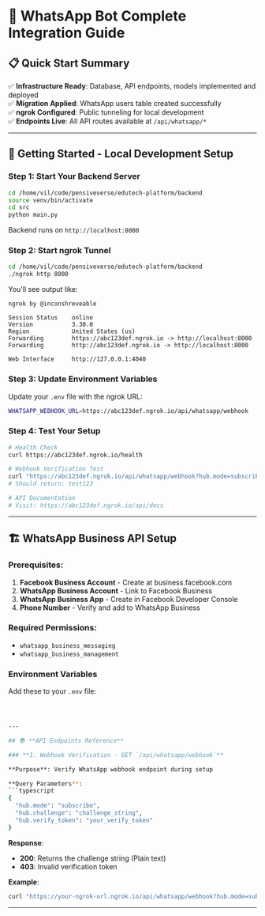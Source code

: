 

# 🚀 WhatsApp Bot Complete Integration Guide

## 📋 **Quick Start Summary**

✅ **Infrastructure Ready**: Database, API endpoints, models implemented and deployed  
✅ **Migration Applied**: WhatsApp users table created successfully  
✅ **ngrok Configured**: Public tunneling for local development  
✅ **Endpoints Live**: All API routes available at `/api/whatsapp/*`

---

## 🎯 **Getting Started - Local Development Setup**

### **Step 1: Start Your Backend Server**
```bash
cd /home/vil/code/pensiveverse/edutech-platform/backend
source venv/bin/activate
cd src
python main.py
```
Backend runs on `http://localhost:8000`

### **Step 2: Start ngrok Tunnel** 
```bash
cd /home/vil/code/pensiveverse/edutech-platform/backend
./ngrok http 8000
```

You'll see output like:
```
ngrok by @inconshreveable

Session Status    online
Version           3.30.0
Region            United States (us)
Forwarding        https://abc123def.ngrok.io -> http://localhost:8000
Forwarding        http://abc123def.ngrok.io -> http://localhost:8000

Web Interface     http://127.0.0.1:4040
```

### **Step 3: Update Environment Variables**
Update your `.env` file with the ngrok URL:
```bash
WHATSAPP_WEBHOOK_URL=https://abc123def.ngrok.io/api/whatsapp/webhook
```




### **Step 4: Test Your Setup**
```bash
# Health Check
curl https://abc123def.ngrok.io/health

# Webhook Verification Test
curl "https://abc123def.ngrok.io/api/whatsapp/webhook?hub.mode=subscribe&hub.challenge=test123&hub.verify_token=whatsapp-verify-token-2024"
# Should return: test123

# API Documentation
# Visit: https://abc123def.ngrok.io/api/docs
```

---

## 🏗️ **WhatsApp Business API Setup**

### **Prerequisites:**
1. **Facebook Business Account** - Create at business.facebook.com
2. **WhatsApp Business Account** - Link to Facebook Business
3. **WhatsApp Business App** - Create in Facebook Developer Console
4. **Phone Number** - Verify and add to WhatsApp Business

### **Required Permissions:**
- `whatsapp_business_messaging`
- `whatsapp_business_management`

### **Environment Variables** 
Add these to your `.env` file:

```bash



---

## 📚 **API Endpoints Reference**

### **1. Webhook Verification - GET `/api/whatsapp/webhook`**

**Purpose**: Verify WhatsApp webhook endpoint during setup

**Query Parameters**:
```typescript
{
  "hub.mode": "subscribe",
  "hub.challenge": "challenge_string", 
  "hub.verify_token": "your_verify_token"
}
```

**Response**:
- **200**: Returns the challenge string (Plain text)
- **403**: Invalid verification token

**Example**:
```bash
curl "https://your-ngrok-url.ngrok.io/api/whatsapp/webhook?hub.mode=subscribe&hub.challenge=12345&hub.verify_token=whatsapp-verify-token-2024"
```

---